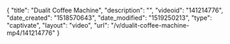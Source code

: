 {
    "title": "Dualit Coffee Machine",
    "description": "",
    "videoid": "141214776",
    "date_created": "1518570643",
    "date_modified": "1519250213",
    "type": "captivate",
    "layout": "video",
    "url": "\/v\/dualit-coffee-machine-mp4\/141214776"
}